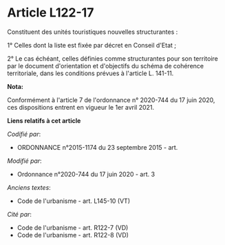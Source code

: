 # Article L122-17

Constituent des unités touristiques nouvelles structurantes : 

1° Celles dont la liste est fixée par décret en Conseil d'Etat ; 

2° Le cas échéant, celles définies comme structurantes pour son territoire par le document d'orientation et d'objectifs du
schéma de cohérence territoriale, dans les conditions prévues à l'article    L. 141-11.

**Nota:**

Conformément à l'article 7 de l'ordonnance n° 2020-744 du 17 juin 2020, ces dispositions entrent en vigueur le 1er avril
2021.

**Liens relatifs à cet article**

_Codifié par_:

  - ORDONNANCE n°2015-1174 du 23 septembre 2015 - art.

_Modifié par_:

  - Ordonnance n°2020-744 du 17 juin 2020 - art. 3

_Anciens textes_:

  - Code de l'urbanisme - art. L145-10 (VT)

_Cité par_:

  - Code de l'urbanisme - art. R122-7 (VD)
  - Code de l'urbanisme - art. R122-8 (VD)
